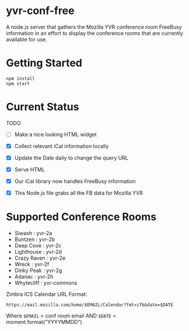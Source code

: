 yvr-conf-free
=============

A node.js server that gathers the Mozilla YVR conference room FreeBusy information in an effort to display the conference rooms that are currently available for use.

Getting Started
=============

    npm install
    npm start


Current Status
=============

TODO
- [ ] Make a nice looking HTML widget

- [x] Collect relevant iCal information locally
- [x] Update the Date daily to change the query URL
- [x] Serve HTML
- [x] Our iCal library now handles FreeBusy information
- [x] This Node.js file grabs all the FB data for Mozilla YVR

Supported Conference Rooms
=============

* Siwash : yvr-2a
* Buntzen : yvr-2b
* Deep Cove : yvr-2c
* Lighthouse : yvr-2d
* Crazy Raven : yvr-2e
* Wreck : yvr-2f
* Dinky Peak : yvr-2g
* Adanac : yvr-2h
* Whytecliff : yvr-commons

Zimbra ICS Calendar URL Format:

    https://mail.mozilla.com/home/$EMAIL/Calendar?fmt=ifb&date=$DATE

Where `$EMAIL` = conf room email AND `$DATE` = moment.format("YYYYMMDD")
